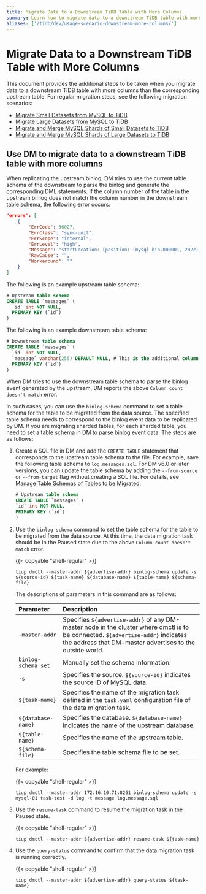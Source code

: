 ```yaml
---
title: Migrate Data to a Downstream TiDB Table with More Columns
summary: Learn how to migrate data to a downstream TiDB table with more columns than the corresponding upstream table.
aliases: ['/tidb/dev/usage-scenario-downstream-more-columns/']
---
```


# Migrate Data to a Downstream TiDB Table with More Columns

This document provides the additional steps to be taken when you migrate data to a downstream TiDB table with more columns than the corresponding upstream table. For regular migration steps, see the following migration scenarios:

- [Migrate Small Datasets from MySQL to TiDB](/migrate-small-mysql-to-tidb.md)
- [Migrate Large Datasets from MySQL to TiDB](/migrate-large-mysql-to-tidb.md)
- [Migrate and Merge MySQL Shards of Small Datasets to TiDB](/migrate-small-mysql-shards-to-tidb.md)
- [Migrate and Merge MySQL Shards of Large Datasets to TiDB](/migrate-large-mysql-shards-to-tidb.md)

## Use DM to migrate data to a downstream TiDB table with more columns

When replicating the upstream binlog, DM tries to use the current table schema of the downstream to parse the binlog and generate the corresponding DML statements. If the column number of the table in the upstream binlog does not match the column number in the downstream table schema, the following error occurs:

```json
"errors": [
    {
        "ErrCode": 36027,
        "ErrClass": "sync-unit",
        "ErrScope": "internal",
        "ErrLevel": "high",
        "Message": "startLocation: [position: (mysql-bin.000001, 2022), gtid-set:09bec856-ba95-11ea-850a-58f2b4af5188:1-9 ], endLocation: [ position: (mysql-bin.000001, 2022), gtid-set: 09bec856-ba95-11ea-850a-58f2b4af5188:1-9]: gen insert sqls failed, schema: log, table: messages: Column count doesn't match value count: 3 (columns) vs 2 (values)",
        "RawCause": "",
        "Workaround": ""
    }
]
```

The following is an example upstream table schema:

```sql
# Upstream table schema
CREATE TABLE `messages` (
  `id` int NOT NULL,
  PRIMARY KEY (`id`)
)
```

The following is an example downstream table schema:

```sql
# Downstream table schema
CREATE TABLE `messages` (
  `id` int NOT NULL,
  `message` varchar(255) DEFAULT NULL, # This is the additional column that only exists in the downstream table.
  PRIMARY KEY (`id`)
)
```

When DM tries to use the downstream table schema to parse the binlog event generated by the upstream, DM reports the above `Column count doesn't match` error.

In such cases, you can use the `binlog-schema` command to set a table schema for the table to be migrated from the data source. The specified table schema needs to correspond to the binlog event data to be replicated by DM. If you are migrating sharded tables, for each sharded table, you need to set a table schema in DM to parse binlog event data. The steps are as follows:

1. Create a SQL file in DM and add the `CREATE TABLE` statement that corresponds to the upstream table schema to the file. For example, save the following table schema to `log.messages.sql`. For DM v6.0 or later versions, you can update the table schema by adding the `--from-source` or `--from-target` flag without creating a SQL file. For details, see [Manage Table Schemas of Tables to be Migrated](/dm/dm-manage-schema.md).

    ```sql
    # Upstream table schema
    CREATE TABLE `messages` (
    `id` int NOT NULL,
    PRIMARY KEY (`id`)
    )
    ```

2. Use the `binlog-schema` command to set the table schema for the table to be migrated from the data source. At this time, the data migration task should be in the Paused state due to the above `Column count doesn't match` error.

    {{< copyable "shell-regular" >}}

    ```
    tiup dmctl --master-addr ${advertise-addr} binlog-schema update -s ${source-id} ${task-name} ${database-name} ${table-name} ${schema-file}
    ```

    The descriptions of parameters in this command are as follows:

    |Parameter |Description|
    |:-- |:---|
    |`-master-addr` |Specifies `${advertise-addr}` of any DM-master node in the cluster where dmctl is to be connected. `${advertise-addr}` indicates the address that DM-master advertises to the outside world.|
    |`binlog-schema set`| Manually set the schema information.|
    |`-s` | Specifies the source. `${source-id}` indicates the source ID of MySQL data.|
    |`${task-name}`| Specifies the name of the migration task defined in the `task.yaml` configuration file of the data migration task.|
    |`${database-name}`| Specifies the database. `${database-name}` indicates the name of the upstream database. |
    |`${table-name}`| Specifies the name of the upstream table. |
    |`${schema-file}`| Specifies the table schema file to be set.|

    For example:

    {{< copyable "shell-regular" >}}

    ```
    tiup dmctl --master-addr 172.16.10.71:8261 binlog-schema update -s mysql-01 task-test -d log -t message log.message.sql
    ```

3. Use the `resume-task` command to resume the migration task in the Paused state.

    {{< copyable "shell-regular" >}}

    ```
    tiup dmctl --master-addr ${advertise-addr} resume-task ${task-name}
    ```

4. Use the `query-status` command to confirm that the data migration task is running correctly.

    {{< copyable "shell-regular" >}}

    ```
    tiup dmctl --master-addr ${advertise-addr} query-status ${task-name}
    ```
